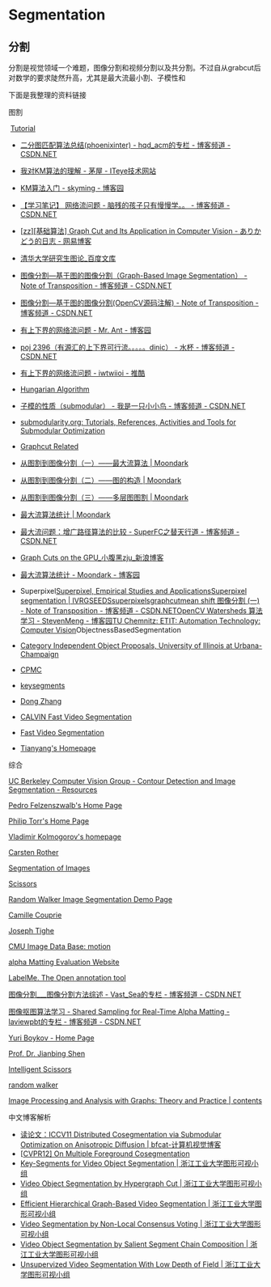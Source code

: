 # Segmentation

## 分割



分割是视觉领域一个难题，图像分割和视频分割以及共分割。不过自从grabcut后对数学的要求陡然升高，尤其是最大流最小割、子模性和

下面是我整理的资料链接

图割

 [Tutorial](http://www.csd.uwo.ca/faculty/yuri/Abstracts/eccv06-tutorial.html)

- [二分图匹配算法总结(phoenixinter) - hqd_acm的专栏 - 博客频道 - CSDN.NET](http://blog.csdn.net/hqd_acm/article/details/5829687)
- [我对KM算法的理解 - 茅屋 - ITeye技术网站](http://philoscience.iteye.com/blog/1754498)
- [KM算法入门 - skyming - 博客园](http://www.cnblogs.com/skyming/archive/2012/02/18/2356919.html)
- [【学习笔记】 网络流问题 - 脑残的孩子只有慢慢学。。 - 博客频道 - CSDN.NET](http://blog.csdn.net/lin375691011/article/details/18923267)
- [[zz\][基础算法] Graph Cut and Its Application in Computer Vision - ありかどう的日志 - 网易博客](http://blog.163.com/gz_ricky/blog/static/18204911820127148143483/)
- [清华大学研究生图论_百度文库](http://wenku.baidu.com/link?url=PzvXCEaMGj9sb-BLC0HfaTO6BRApHZCptByXvtxg1MhQQwxx_DMX_CnW1dAOyZ9OVdIUjNfevMu2RAloo0zAhM0S19ChuQvul3WIV0xKHWi)
- [图像分割—基于图的图像分割（Graph-Based Image Segmentation） - Note of Transposition - 博客频道 - CSDN.NET](http://blog.csdn.net/ttransposition/article/details/38024557)
- [图像分割—基于图的图像分割(OpenCV源码注解) - Note of Transposition - 博客频道 - CSDN.NET](http://blog.csdn.net/ttransposition/article/details/38024605)
- [有上下界的网络流问题 - Mr. Ant - 博客园](http://www.cnblogs.com/kane0526/archive/2013/04/05/3001108.html)
- [poj 2396（有源汇的上下界可行流。。。。。dinic） - 水杯 - 博客频道 - CSDN.NET](http://blog.csdn.net/water_glass/article/details/6823741)
- [有上下界的网络流问题 - iwtwiioi - 推酷](http://www.tuicool.com/articles/jUJZnmU)
- [Hungarian Algorithm](http://community.topcoder.com/tc?module=Static&d1=tutorials&d2=hungarianAlgorithm)
- [子模的性质（submodular） - 我是一只小小鸟 - 博客频道 - CSDN.NET](http://blog.csdn.net/s1102379635/article/details/8524397)
- [submodularity.org: Tutorials, References, Activities and Tools for Submodular Optimization](http://submodularity.org/)
- [Graphcut Related](http://www.jdl.ac.cn/user/jfliu/graphcutrelated.htm)
- [从图割到图像分割（一）——最大流算法 | Moondark](http://liaoxl.github.io/blog/20131013/tu-ge/)
- [从图割到图像分割（二）——图的构造 | Moondark](http://liaoxl.github.io/blog/20131020/tu-de-gou-zao/)
- [从图割到图像分割（三）——多层图图割 | Moondark](http://liaoxl.github.io/blog/20131021/duo-ceng-tu/#)
- [最大流算法统计 | Moondark](http://liaoxl.github.io/blog/20141029/cut/)
- [最大流问题：增广路径算法的比较 - SuperFC之替天行道 - 博客频道 - CSDN.NET](http://blog.csdn.net/fengchaokobe/article/details/7584781)
- [Graph Cuts on the GPU_小腹黑zju_新浪博客](http://blog.sina.com.cn/s/blog_60a0e97e0101bc75.html)
- [最大流算法统计 - Moondark - 博客园](http://www.cnblogs.com/moondark/p/4059578.html)
- Superpixel[Superpixel, Empirical Studies and Applications](http://homes.cs.washington.edu/%7Exren/research/superpixel/)[Superpixel segmentation | IVRG](http://ivrg.epfl.ch/research/superpixels#SLICO)[SEEDS](http://www.mvdblive.org/seeds/)[superpixelsgraphcut](http://www2.cs.sfu.ca/%7Emori/research/superpixels/)[mean shift 图像分割 (一) - Note of Transposition - 博客频道 - CSDN.NET](http://blog.csdn.net/ttransposition/article/details/38514127)[OpenCV Watersheds 算法学习 - StevenMeng - 博客园](http://www.cnblogs.com/steven-blog/archive/2012/12/10/2919259.html)[TU Chemnitz: ETIT: Automation Technology: Computer Vision](https://www.tu-chemnitz.de/etit/proaut/forschung/cv/segmentation.html.en)ObjectnessBasedSegmentation


- [Category Independent Object Proposals, University of Illinois at Urbana-Champaign](http://vision.cs.uiuc.edu/proposals/)
- [CPMC](http://www.maths.lth.se/matematiklth/personal/sminchis/code/cpmc/index.html)
- [keysegments](http://vision.cs.utexas.edu/projects/keysegments/keysegments.html)
- [Dong Zhang](http://www.dromston.com/index.php)
- [CALVIN Fast Video Segmentation](http://groups.inf.ed.ac.uk/calvin/software.html)
- [Fast Video Segmentation](http://groups.inf.ed.ac.uk/calvin/FastVideoSegmentation/)
- [Tianyang's Homepage](http://astro.temple.edu/%7Etuc09847/)



综合

[UC Berkeley Computer Vision Group - Contour Detection and Image Segmentation - Resources](http://www.eecs.berkeley.edu/Research/Projects/CS/vision/grouping/resources.html)

[Pedro Felzenszwalb's Home Page](http://cs.brown.edu/%7Epff/)

[Philip Torr's Home Page](http://www.robots.ox.ac.uk/%7Ephst/)

[Vladimir Kolmogorov's homepage](http://pub.ist.ac.at/%7Evnk/)

[Carsten Rother](http://www.inf.tu-dresden.de/index.php?node_id=3519&ln=de)

[Segmentation of Images](http://cms.brookes.ac.uk/staff/PhilipTorr/Code/seg_page_1.htm)

[Scissors](http://www.cs.technion.ac.il/%7Ecs234326/projects/scissors/Scissors.html)

[Random Walker Image Segmentation Demo Page](http://www.cns.bu.edu/%7Elgrady/Random_Walker_Image_Segmentation.html)

[Camille Couprie](http://www.esiee.fr/%7Ecoupriec/index.html)

[Joseph Tighe](http://www.cs.unc.edu/%7Ejtighe/)

[CMU Image Data Base: motion](http://vasc.ri.cmu.edu/idb/html/motion/index.html)

[alpha Matting Evaluation Website](http://www.alphamatting.com/index.html)

[LabelMe. The Open annotation tool](http://labelme2.csail.mit.edu/Release3.0/browserTools/php/matlab_toolbox.php)

[图像分割___图像分割方法综述 - Vast_Sea的专栏 - 博客频道 - CSDN.NET](http://blog.csdn.net/vast_sea/article/details/8196507)

[图像抠图算法学习 - Shared Sampling for Real-Time Alpha Matting - laviewpbt的专栏 - 博客频道 - CSDN.NET](http://blog.csdn.net/laviewpbt/article/details/19218529)

[Yuri Boykov - Home Page](http://www.csd.uwo.ca/%7Eyuri/)

[Prof. Dr. Jianbing Shen](http://www.vision.ee.ethz.ch/%7Eshenj/)

[Intelligent Scissors](http://www.cs.utexas.edu/%7Elrl542/)

[random walker](http://cns.bu.edu/%7Elgrady/index.html)

[Image Processing and Analysis with Graphs: Theory and Practice | contents](http://greyc.stlo.unicaen.fr/lezoray/IPAG/contents.php)



中文博客解析


- [读论文：ICCV11 Distributed Cosegmentation via Submodular Optimization on Anisotropic Diffusion | bfcat-计算机视觉博客](http://www.bfcat.com/index.php/2012/10/iccv11-cosand/)
- [[CVPR12\] On Multiple Foreground Cosegmentation](http://www.cs.cmu.edu/%7Egunhee/r_mfc.html)
- [Key-Segments for Video Object Segmentation | 浙江工业大学图形可视小组](http://blog.zjutvcg.com/?p=1033)
- [Video Object Segmentation by Hypergraph Cut | 浙江工业大学图形可视小组](http://blog.zjutvcg.com/?p=1008)
- [Efficient Hierarchical Graph-Based Video Segmentation | 浙江工业大学图形可视小组](http://blog.zjutvcg.com/?p=946)
- [Video Segmentation by Non-Local Consensus Voting | 浙江工业大学图形可视小组](http://blog.zjutvcg.com/?p=1267)
- [Video Object Segmentation by Salient Segment Chain Composition | 浙江工业大学图形可视小组](http://blog.zjutvcg.com/?p=1257)
- [Unsupervized Video Segmentation With Low Depth of Field | 浙江工业大学图形可视小组](http://blog.zjutvcg.com/?p=1113)